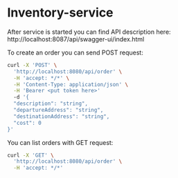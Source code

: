 # Inventory-service

After service is started you can find API description here:
http://localhost:8087/api/swagger-ui/index.html

To create an order you can send POST request:

```bash
curl -X 'POST' \
  'http://localhost:8080/api/order' \
  -H 'accept: */*' \
  -H 'Content-Type: application/json' \
  -H 'Bearer <put token here>'
  -d '{
  "description": "string",
  "departureAddress": "string",
  "destinationAddress": "string",
  "cost": 0
}'
```

You can list orders with GET request:

```bash
curl -X 'GET' \
  'http://localhost:8080/api/order' \
  -H 'accept: */*'
```
